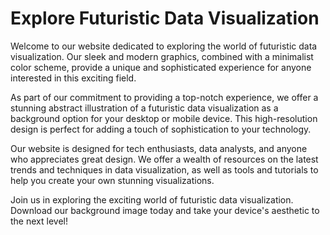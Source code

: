 <!--font:Poppins-->

# Explore Futuristic Data Visualization

Welcome to our website dedicated to exploring the world of futuristic data visualization. Our sleek and modern graphics, combined with a minimalist color scheme, provide a unique and sophisticated experience for anyone interested in this exciting field.

As part of our commitment to providing a top-notch experience, we offer a stunning abstract illustration of a futuristic data visualization as a background option for your desktop or mobile device. This high-resolution design is perfect for adding a touch of sophistication to your technology.

Our website is designed for tech enthusiasts, data analysts, and anyone who appreciates great design. We offer a wealth of resources on the latest trends and techniques in data visualization, as well as tools and tutorials to help you create your own stunning visualizations.

Join us in exploring the exciting world of futuristic data visualization. Download our background image today and take your device's aesthetic to the next level!

<!--

Write me markdown content of website with wallpaper:

"A wallpaper featuring an abstract illustration of a futuristic data visualization, with sleek and modern graphics and a minimalist color scheme."

The header of the page should not be copy of the text but rather a real content of the website which is using this wallpaper.


---


# Futuristic Data Visualization Wallpaper

This wallpaper features an abstract illustration of a futuristic data visualization, with sleek and modern graphics and a minimalist color scheme. The design is perfect for anyone who wants to add a touch of sophistication to their desktop or mobile device.

The wallpaper is available in high resolution, ensuring that every detail of the design is crisp and clear. It can be easily downloaded and set as your background image, allowing you to enjoy its beauty every time you use your device.

Whether you're a tech enthusiast, a data analyst, or simply someone who appreciates great design, this wallpaper is sure to impress. Download it today and take your device's aesthetic to the next level!


---


Heading should not include word "wallpaper". The website should not be about the wallpaper itself, wallpaper is just a related background, rewrite whole content.


---


# Welcome to the World of Futuristic Data Visualization

Our website is dedicated to exploring the cutting-edge world of data visualization. Our sleek and modern graphics, combined with a minimalist color scheme, provide a unique and sophisticated experience for anyone interested in this exciting field.

As part of our commitment to providing a top-notch experience, we offer a stunning abstract illustration of a futuristic data visualization as a background option for your desktop or mobile device. This high-resolution design is perfect for adding a touch of sophistication to your technology.

Our website is designed for tech enthusiasts, data analysts, and anyone who appreciates great design. We offer a wealth of resources on the latest trends and techniques in data visualization, as well as tools and tutorials to help you create your own stunning visualizations.

Join us in exploring the exciting world of futuristic data visualization. Download our background image today and take your device's aesthetic to the next level!


---


Heading is too long, rewrite whole content.


---


# Discover the World of Futuristic Data Visualization

Welcome to our website dedicated to exploring the cutting-edge world of data visualization. Our sleek and modern graphics, combined with a minimalist color scheme, provide a unique and sophisticated experience for anyone interested in this exciting field.

As part of our commitment to providing a top-notch experience, we offer a stunning abstract illustration of a futuristic data visualization as a background option for your desktop or mobile device. This high-resolution design is perfect for adding a touch of sophistication to your technology.

Our website is designed for tech enthusiasts, data analysts, and anyone who appreciates great design. We offer a wealth of resources on the latest trends and techniques in data visualization, as well as tools and tutorials to help you create your own stunning visualizations.

Join us in discovering the exciting world of futuristic data visualization. Download our background image today and take your device's aesthetic to the next level!


---


Heading is too long, rewrite whole content.


---


# Explore Futuristic Data Visualization

Welcome to our website dedicated to exploring the world of futuristic data visualization. Our sleek and modern graphics, combined with a minimalist color scheme, provide a unique and sophisticated experience for anyone interested in this exciting field.

As part of our commitment to providing a top-notch experience, we offer a stunning abstract illustration of a futuristic data visualization as a background option for your desktop or mobile device. This high-resolution design is perfect for adding a touch of sophistication to your technology.

Our website is designed for tech enthusiasts, data analysts, and anyone who appreciates great design. We offer a wealth of resources on the latest trends and techniques in data visualization, as well as tools and tutorials to help you create your own stunning visualizations.

Join us in exploring the exciting world of futuristic data visualization. Download our background image today and take your device's aesthetic to the next level!


---


Write me a Google font which is best fitting for the website.

Pick from the list:
- Montserrat
- Lobster
- Lato
- Inter
- Poppins
- Open Sans
- Orbitron
- Barlow Condensed
- Raleway
- Roboto
- Great Vibes
- Exo 2
- Alegreya
- Playfair Display
- IBM Plex Sans
- Dancing Script
- Futura


Write just the font name nothing else.


---


Poppins

-->
